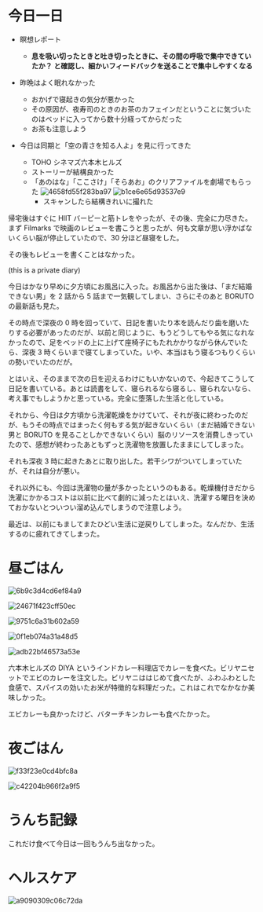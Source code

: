 # 今日一日
- 瞑想レポート
    - **息を吸い切ったときと吐き切ったときに、その間の呼吸で集中できていたか？ と確認し、細かいフィードバックを送ることで集中しやすくなる**

- 昨晩はよく眠れなかった
    - おかげで寝起きの気分が悪かった
    - その原因が、夜寿司のときのお茶のカフェインだということに気づいたのはベッドに入ってから数十分経ってからだった
    - お茶も注意しよう

- 今日は同期と「空の青さを知る人よ」を見に行ってきた
    - TOHO シネマズ六本木ヒルズ
    - ストーリーが結構良かった
    - 「あのはな」「ここさけ」「そらあお」のクリアファイルを劇場でもらった
![4658fd55f283ba97](/images/2019/11/4658fd55f283ba97.jpg)
![b1ce6e65d93537e9](/images/2019/11/b1ce6e65d93537e9.jpg)
        - スキャンしたら結構きれいに撮れた

帰宅後はすぐに HIIT バーピーと筋トレをやったが、その後、完全に力尽きた。まず Filmarks で映画のレビューを書こうと思ったが、何も文章が思い浮かばないくらい脳が停止していたので、30 分ほど昼寝をした。

その後もレビューを書くことはなかった。

 (this is a private diary) 

今日はかなり早めに夕方頃にお風呂に入った。お風呂から出た後は、「まだ結婚できない男」を 2 話から 5 話まで一気観してしまい、さらにそのあと BORUTO の最新話も見た。

その時点で深夜の 0 時を回っていて、日記を書いたり本を読んだり歯を磨いたりする必要があったのだが、以前と同じように、もうどうしてもやる気になれなかったので、足をベッドの上に上げて座椅子にもたれかかりながら休んでいたら、深夜 3 時くらいまで寝てしまっていた。いや、本当はもう寝るつもりくらいの勢いでいたのだが。

とはいえ、そのままで次の日を迎えるわけにもいかないので、今起きてこうして日記を書いている。あとは読書をして、寝られるなら寝るし、寝られないなら、考え事でもしようかと思っている。完全に堕落した生活と化している。

それから、今日は夕方頃から洗濯乾燥をかけていて、それが夜に終わったのだが、もうその時点ではまったく何もする気が起きないくらい（まだ結婚できない男と BORUTO を見ることしかできないくらい）脳のリソースを消費しきっていたので、感想が終わったあともずっと洗濯物を放置したままにしてしまった。

それも深夜 3 時に起きたあとに取り出した。若干シワがついてしまっていたが、それは自分が悪い。

それ以外にも、今回は洗濯物の量が多かったというのもある。乾燥機付きだから洗濯にかかるコストは以前に比べて劇的に減ったとはいえ、洗濯する曜日を決めておかないとついつい溜め込んでしまうので注意しよう。

最近は、以前にもましてまたひどい生活に逆戻りしてしまった。なんだか、生活するのに疲れてきてしまった。

# 昼ごはん
![6b9c3d4cd6ef84a9](/images/2019/11/6b9c3d4cd6ef84a9.jpg)

![24671f423cff50ec](/images/2019/11/24671f423cff50ec.jpg)

![9751c6a31b602a59](/images/2019/11/9751c6a31b602a59.jpg)

![0f1eb074a31a48d5](/images/2019/11/0f1eb074a31a48d5.jpg)

![adb22bf46573a53e](/images/2019/11/adb22bf46573a53e.jpg)

六本木ヒルズの DIYA というインドカレー料理店でカレーを食べた。ビリヤニセットでエビのカレーを注文した。ビリヤニははじめて食べたが、ふわふわとした食感で、スパイスの効いたお米が特徴的な料理だった。これはこれでなかなか美味しかった。

エビカレーも良かったけど、バターチキンカレーも食べたかった。

# 夜ごはん
![f33f23e0cd4bfc8a](/images/2019/11/f33f23e0cd4bfc8a.jpg)

![c42204b966f2a9f5](/images/2019/11/c42204b966f2a9f5.jpg)

# うんち記録
これだけ食べて今日は一回もうんち出なかった。

# ヘルスケア
![a9090309c06c72da](/images/2019/11/a9090309c06c72da.png)
